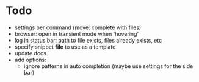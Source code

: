# Todo

- settings per command (move: complete with files)
- browser: open in transient mode when 'hovering'
- log in status bar: path to file exists, files already exists, etc
- specify snippet **file** to use as a template
- update docs
- add options:
    - ignore patterns in auto completion (maybe use settings for the side bar)
